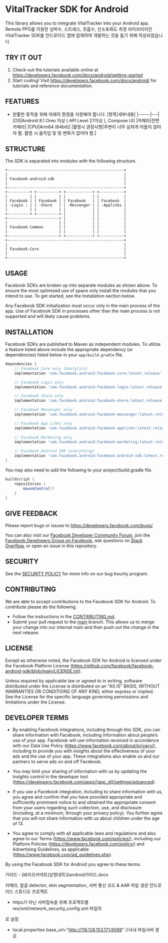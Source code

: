 VitalTracker SDK for Android
========================
This library allows you to integrate VitalTracker into your Android app.
Remote PPG를 이용한 심박수, 스트레스, 호흡수, 산소포화도 측정 라이브러리인 VitalTracker SDK를 안드로이드 앱에 탑재하여 개발하는 것을 돕기 위해 작성되었습니다

TRY IT OUT
----------
1. Check-out the tutorials available online at https://developers.facebook.com/docs/android/getting-started
2. Start coding! Visit https://developers.facebook.com/docs/android/ for tutorials and reference documentation.

FEATURES
--------
* 원활한 동작을 위해 아래의 환경을 지원해야 합니다.
  |항목|세부내용|
  |------|---|
  |OS|Android 8.1 Oreo 이상 ( API Level 27이상 ), Compose UI|
  |카메라|전면카메라|
  |CPU|Arm64 (64bit)|
  |촬영시 권장사항|주변이 너무 심하게 어둡지 않아야 함.
  촬영 시 움직임 및 빛 변화가 없어야 함.|

STRUCTURE
---------
The SDK is separated into modules with the following structure.

    +----------------------------------------------------+
    |                                                    |
    | Facebook-android-sdk                               |
    |                                                    |
    +----------------------------------------------------+
    +----------+ +----------+ +------------+ +-----------+
    |          | |          | |            | |           |
    | Facebook | | Facebook | | Facebook   | | Facebook  |
    | -Login : | | -Share   | | -Messenger | | -Applinks |
    |          | |          | |            | |           |
    +----------+ +----------+ |            | |           |
    +-----------------------+ |            | |           |
    |                       | |            | |           |
    | Facebook-Common       | |            | |           |
    |                       | |            | |           |
    +-----------------------+ +------------+ +-----------+
    +----------------------------------------------------+
    |                                                    |
    | Facebook-Core                                      |
    |                                                    |
    +----------------------------------------------------+

USAGE
-----
Facebook SDKs are broken up into separate modules as shown above. To ensure the most optimized use of
space only install the modules that you intend to use. To get started, see the Installation section below.

Any Facebook SDK initialization must occur only in the main process of the app. Use of Facebook SDK in processes other than the main process is not supported and will likely cause problems.


INSTALLATION
------------
Facebook SDKs are published to Maven as independent modules. To utilize a feature listed above
include the appropriate dependency (or dependencies) listed below in your `app/build.gradle` file.
```gradle
dependencies {
    // Facebook Core only (Analytics)
    implementation 'com.facebook.android:facebook-core:latest.release'

    // Facebook Login only
    implementation 'com.facebook.android:facebook-login:latest.release'

    // Facebook Share only
    implementation 'com.facebook.android:facebook-share:latest.release'

    // Facebook Messenger only
    implementation 'com.facebook.android:facebook-messenger:latest.release'

    // Facebook App Links only
    implementation 'com.facebook.android:facebook-applinks:latest.release'
    
    // Facebook Marketing only
    implementation 'com.facebook.android:facebook-marketing:latest.release'

    // Facebook Android SDK (everything)
    implementation 'com.facebook.android:facebook-android-sdk:latest.release'
}
```

You may also need to add the following to your project/build.gradle file.
```gradle
buildscript {
    repositories {
        mavenCentral()
    }
}
```

GIVE FEEDBACK
-------------
Please report bugs or issues to https://developers.facebook.com/bugs/

You can also visit our [Facebook Developer Community Forum](https://developers.facebook.com/community/),
join the [Facebook Developers Group on Facebook](https://www.facebook.com/groups/fbdevelopers/),
ask questions on [Stack Overflow](http://facebook.stackoverflow.com),
or open an issue in this repository.

SECURITY
--------
See the [SECURITY POLICY](SECURITY.md) for more info on our bug bounty program.

CONTRIBUTING
-------------
We are able to accept contributions to the Facebook SDK for Android. To contribute please do the following.
- Follow the instructions in the [CONTRIBUTING.md](https://github.com/facebook/facebook-android-sdk/blob/main/CONTRIBUTING.md).
- Submit your pull request to the [main](https://github.com/facebook/facebook-android-sdk/tree/main) branch. This allows us to merge your change into our internal main and then push out the change in the next release.

LICENSE
-------
Except as otherwise noted, the Facebook SDK for Android is licensed under the Facebook Platform License (https://github.com/facebook/facebook-android-sdk/blob/main/LICENSE.txt).

Unless required by applicable law or agreed to in writing, software distributed under the License is distributed on an "AS IS" BASIS, WITHOUT WARRANTIES OR CONDITIONS OF ANY KIND, either express or implied.  See the License for the specific language governing permissions and limitations under the License.

DEVELOPER TERMS
---------------

- By enabling Facebook integrations, including through this SDK, you can share information with Facebook, including information about people’s use of your app. Facebook will use information received in accordance with our Data Use Policy (https://www.facebook.com/about/privacy/), including to provide you with insights about the effectiveness of your ads and the use of your app.  These integrations also enable us and our partners to serve ads on and off Facebook.

- You may limit your sharing of information with us by updating the Insights control in the developer tool (https://developers.facebook.com/apps/[app_id]/settings/advanced).

- If you use a Facebook integration, including to share information with us, you agree and confirm that you have provided appropriate and sufficiently prominent notice to and obtained the appropriate consent from your users regarding such collection, use, and disclosure (including, at a minimum, through your privacy policy). You further agree that you will not share information with us about children under the age of 13.

- You agree to comply with all applicable laws and regulations and also agree to our Terms (https://www.facebook.com/policies/), including our Platform Policies (https://developers.facebook.com/policy/) and Advertising Guidelines, as applicable (https://www.facebook.com/ad_guidelines.php).

By using the Facebook SDK for Android you agree to these terms.







가이드 - [바이오커넥트]상명대학교android가이드.docx

카메라, 얼굴 detector, skin segmentation, 서버 통신 코드 & AAR 파일 생성 안드로이드 스튜디오 프로젝트 


* https가 아닌 서버접속을 위해 프로젝트별 res/xml/network_security_config.xml 파일의 
<network-security-config>
    <base-config cleartextTrafficPermitted="true" />
</network-security-config>
로 설정 

* local.properties 
base_url="http://118.128.153.171:8088"  //사내 파일서버 경로

